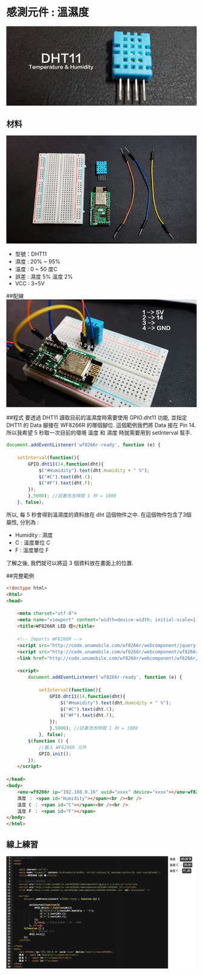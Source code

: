 
# 感測元件 : 溫濕度

![](31_DHT_1200.jpg)


## 材料

![](31_DHT_1.jpg)

* 型號：DHT11
* 濕度 : 20% ~ 95%
* 溫度 : 0 ~ 50 度C
* 誤差 : 濕度 5% 溫度 2%
* VCC : 3~5V

##配線
![](31_DHT_2.jpg)

##程式
要透過 DHT11 讀取目前的溫濕度時需要使用 GPIO.dht11 功能, 並指定 DHT11 的 Data 腳接在 WF8266R 的哪個腳位. 這個範例我們將 Data 接在 Pin 14. 所以我希望 5 秒取一次目前的環境 溫度 和 濕度 時就需要用到 setInterval 幫手.
```javascript
document.addEventListener('wf8266r-ready', function (e) {

    setInterval(function(){
        GPIO.dht11(14,function(dht){
            $("#Humidity").text(dht.Humidity + " %");
            $("#C").text(dht.C);
            $("#F").text(dht.F);
        });
        },5000); //試著改改時間 1 秒 = 1000
    }, false);
```
所以, 每 5 秒會得到溫濕度的資料放在 dht 這個物件之中. 在這個物件包含了3個屬性, 分別為 : 
* Humidity : 濕度
* C : 溫度單位 C
* F : 溫度單位 F

了解之後, 我們就可以將這 3 個資料放在畫面上的位置.

##完整範例
```html
<!doctype html>
<html>
<head>

    <meta charset="utf-8">
    <meta name="viewport" content="width=device-width; initial-scale=1.0; maximum-scale=1.0; user-scalable=0;">
    <title>WF8266R LED 燈</title>

    <!-- Imports WF8266R -->
    <script src="http://code.unumobile.com/wf8266r/webcomponent/jquery-2.1.4.min.js"></script>
    <script src="http://code.unumobile.com/wf8266r/webcomponent/wf8266r/wf8266r.js"></script>
    <link href="http://code.unumobile.com/wf8266r/webcomponent/wf8266r/wf8266r.css" rel="stylesheet" />

    <script>
        document.addEventListener('wf8266r-ready', function (e) {

            setInterval(function(){
                GPIO.dht11(14,function(dht){
                    $("#Humidity").text(dht.Humidity + " %");
                    $("#C").text(dht.C);
                    $("#F").text(dht.F);
                });
                },5000); //試著改改時間 1 秒 = 1000
            }, false);
        $(function () {
            //載入 WF8266R 元件
            GPIO.init();
        });
    </script>

</head>
<body>
    <unu-wf8266r ip="192.168.0.16" uuid="xxxx" device="xxxx"></unu-wf8266r>
    濕度 ： <span id="Humidity"></span><br /><br />
    溫度 C ： <span id="C"></span><br /><br />
    溫度 F ： <span id="F"></span>
</body>
</html>
```

## 線上練習

[![](31_DHT_final.jpg)](http://code.unumobile.com/wf8266r/Default?templateName=31_DHT.html)
